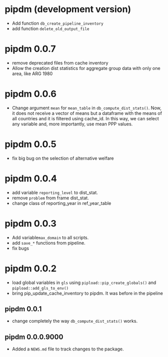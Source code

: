 # pipdm (development version)
* Add function `db_create_pipeline_inventory`
* add function `delete_old_output_file`

# pipdm 0.0.7
* remove deprecated files from cache inventory
* Allow the creation dist  statistics for aggregate group data with only one area, like ARG 1980

# pipdm 0.0.6
* Change argument `mean` for `mean_table` in `db_compute_dist_stats()`. Now, it does not receive a vector of means but a dataframe with the means of all countries and it is filtered using cache_id. In this way, we can select any variable and, more importantly, use mean PPP values. 

# pipdm 0.0.5
* fix big bug on the selection of alternative welfare

# pipdm 0.0.4
* add variable `reporting_level` to dist_stat. 
* remove `problem` from frame dist_stat.
* change class of reporting_year in ref_year_table

# pipdm 0.0.3
  * Add variable`max_domain` to all scripts. 
  * add `save_*` functions from pipeline. 
  * fix bugs

# pipdm 0.0.2
* load global variables in `gls` using `pipload::pip_create_globals()` and `pipload::add_gls_to_env()`
* bring pip_update_cache_inventory to pipdm. It was before in the pipeline

## pipdm 0.0.1

* change completely the way `db_compute_dist_stats()` works. 

## pipdm 0.0.0.9000

* Added a `NEWS.md` file to track changes to the package.
